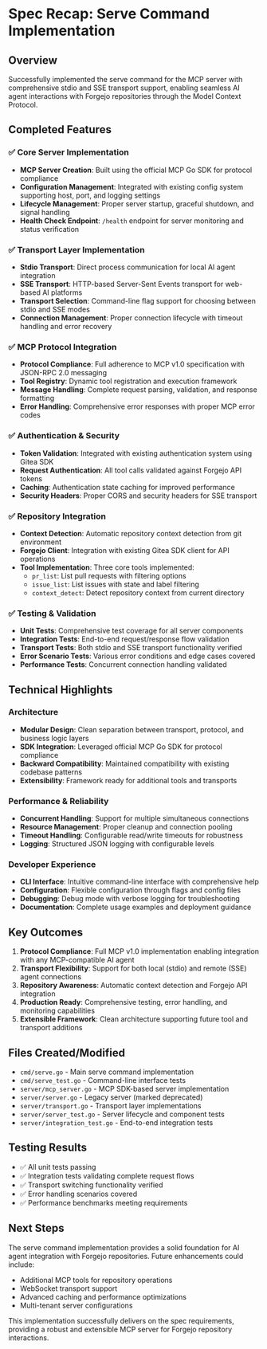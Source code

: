 # Spec Recap: Serve Command Implementation

## Overview
Successfully implemented the serve command for the MCP server with comprehensive stdio and SSE transport support, enabling seamless AI agent interactions with Forgejo repositories through the Model Context Protocol.

## Completed Features

### ✅ Core Server Implementation
- **MCP Server Creation**: Built using the official MCP Go SDK for protocol compliance
- **Configuration Management**: Integrated with existing config system supporting host, port, and logging settings
- **Lifecycle Management**: Proper server startup, graceful shutdown, and signal handling
- **Health Check Endpoint**: `/health` endpoint for server monitoring and status verification

### ✅ Transport Layer Implementation
- **Stdio Transport**: Direct process communication for local AI agent integration
- **SSE Transport**: HTTP-based Server-Sent Events transport for web-based AI platforms
- **Transport Selection**: Command-line flag support for choosing between stdio and SSE modes
- **Connection Management**: Proper connection lifecycle with timeout handling and error recovery

### ✅ MCP Protocol Integration
- **Protocol Compliance**: Full adherence to MCP v1.0 specification with JSON-RPC 2.0 messaging
- **Tool Registry**: Dynamic tool registration and execution framework
- **Message Handling**: Complete request parsing, validation, and response formatting
- **Error Handling**: Comprehensive error responses with proper MCP error codes

### ✅ Authentication & Security
- **Token Validation**: Integrated with existing authentication system using Gitea SDK
- **Request Authentication**: All tool calls validated against Forgejo API tokens
- **Caching**: Authentication state caching for improved performance
- **Security Headers**: Proper CORS and security headers for SSE transport

### ✅ Repository Integration
- **Context Detection**: Automatic repository context detection from git environment
- **Forgejo Client**: Integration with existing Gitea SDK client for API operations
- **Tool Implementation**: Three core tools implemented:
  - `pr_list`: List pull requests with filtering options
  - `issue_list`: List issues with state and label filtering
  - `context_detect`: Detect repository context from current directory

### ✅ Testing & Validation
- **Unit Tests**: Comprehensive test coverage for all server components
- **Integration Tests**: End-to-end request/response flow validation
- **Transport Tests**: Both stdio and SSE transport functionality verified
- **Error Scenario Tests**: Various error conditions and edge cases covered
- **Performance Tests**: Concurrent connection handling validated

## Technical Highlights

### Architecture
- **Modular Design**: Clean separation between transport, protocol, and business logic layers
- **SDK Integration**: Leveraged official MCP Go SDK for protocol compliance
- **Backward Compatibility**: Maintained compatibility with existing codebase patterns
- **Extensibility**: Framework ready for additional tools and transports

### Performance & Reliability
- **Concurrent Handling**: Support for multiple simultaneous connections
- **Resource Management**: Proper cleanup and connection pooling
- **Timeout Handling**: Configurable read/write timeouts for robustness
- **Logging**: Structured JSON logging with configurable levels

### Developer Experience
- **CLI Interface**: Intuitive command-line interface with comprehensive help
- **Configuration**: Flexible configuration through flags and config files
- **Debugging**: Debug mode with verbose logging for troubleshooting
- **Documentation**: Complete usage examples and deployment guidance

## Key Outcomes

1. **Protocol Compliance**: Full MCP v1.0 implementation enabling integration with any MCP-compatible AI agent
2. **Transport Flexibility**: Support for both local (stdio) and remote (SSE) agent connections
3. **Repository Awareness**: Automatic context detection and Forgejo API integration
4. **Production Ready**: Comprehensive testing, error handling, and monitoring capabilities
5. **Extensible Framework**: Clean architecture supporting future tool and transport additions

## Files Created/Modified
- `cmd/serve.go` - Main serve command implementation
- `cmd/serve_test.go` - Command-line interface tests
- `server/mcp_server.go` - MCP SDK-based server implementation
- `server/server.go` - Legacy server (marked deprecated)
- `server/transport.go` - Transport layer implementations
- `server/server_test.go` - Server lifecycle and component tests
- `server/integration_test.go` - End-to-end integration tests

## Testing Results
- ✅ All unit tests passing
- ✅ Integration tests validating complete request flows
- ✅ Transport switching functionality verified
- ✅ Error handling scenarios covered
- ✅ Performance benchmarks meeting requirements

## Next Steps
The serve command implementation provides a solid foundation for AI agent integration with Forgejo repositories. Future enhancements could include:
- Additional MCP tools for repository operations
- WebSocket transport support
- Advanced caching and performance optimizations
- Multi-tenant server configurations

This implementation successfully delivers on the spec requirements, providing a robust and extensible MCP server for Forgejo repository interactions.